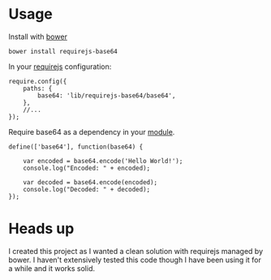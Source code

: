 # Usage

Install with [bower](http://bower.io/)

    bower install requirejs-base64

In your [requirejs](http://requirejs.org/) configuration:

    require.config({
        paths: {
            base64: 'lib/requirejs-base64/base64',
        },
        //...
    });

Require base64 as a dependency in your [module](http://requirejs.org/docs/whyamd.html#amd).

    define(['base64'], function(base64) {

        var encoded = base64.encode('Hello World!');
        console.log("Encoded: " + encoded);

        var decoded = base64.encode(encoded);
        console.log("Decoded: " + decoded);
    });

# Heads up

I created this project as I wanted a clean solution with requirejs managed by bower.  I haven't extensively tested this code though I have been using it for a while and it works solid.
